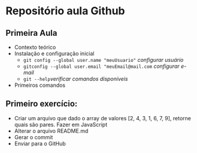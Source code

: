 # Repositório aula Github
## Primeira Aula 

- Contexto teórico 
- Instalação e configuração inicial 
    - `git config --global user.name "meuUsuario"` *configurar usuário*
    - `gitconfig --global user.email "meuEmail@mail.com` *configurar e-mail* 
    - `git --help`_verificar comandos disponíveis_
- Primeiros comandos 

## Primeiro exercício:
- Criar um arquivo que dado o array de valores [2, 4, 3, 1, 6, 7, 9], retorne quais são pares. Fazer em JavaScript
- Alterar o arquivo README.md
- Gerar o commit
- Enviar para o GitHub

